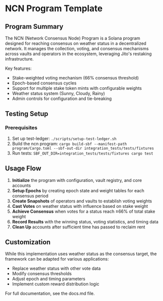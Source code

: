 # NCN Program Template

## Program Summary

The NCN (Network Consensus Node) Program is a Solana program designed for reaching consensus on weather status in a decentralized network. It manages the collection, voting, and consensus mechanisms across vaults and operators in the ecosystem, leveraging Jito's restaking infrastructure.

Key features:
- Stake-weighted voting mechanism (66% consensus threshold)
- Epoch-based consensus cycles
- Support for multiple stake token mints with configurable weights
- Weather status system (Sunny, Cloudy, Rainy)
- Admin controls for configuration and tie-breaking

## Testing Setup

### Prerequisites

1. Set up test-ledger: `./scripts/setup-test-ledger.sh`
2. Build the ncn program: `cargo build-sbf --manifest-path program/Cargo.toml --sbf-out-dir integration_tests/tests/fixtures`
3. Run tests: `SBF_OUT_DIR=integration_tests/tests/fixtures cargo test`

## Usage Flow

1. **Initialize** the program with configuration, vault registry, and core accounts
2. **Setup Epochs** by creating epoch state and weight tables for each consensus period
3. **Create Snapshots** of operators and vaults to establish voting weights
4. **Cast Votes** on weather status with influence based on stake weight
5. **Achieve Consensus** when votes for a status reach ≥66% of total stake weight
6. **Record Results** with the winning status, voting statistics, and timing data
7. **Clean Up** accounts after sufficient time has passed to reclaim rent

## Customization

While this implementation uses weather status as the consensus target, the framework can be adapted for various applications:
- Replace weather status with other vote data
- Modify consensus thresholds
- Adjust epoch and timing parameters
- Implement custom reward distribution logic

For full documentation, see the docs.md file.
